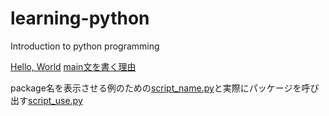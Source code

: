 # learning-python
Introduction to python programming

[Hello, World](/hello.py)
[main文を書く理由](/python_main.py)

package名を表示させる例のための[script_name.py](./script_name.py)と実際にパッケージを呼び出す[script_use.py](./script_use.py)
